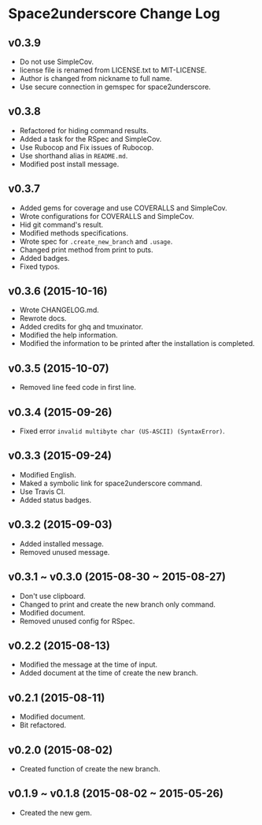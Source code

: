 # Space2underscore Change Log

## v0.3.9
- Do not use SimpleCov.
- license file is renamed from LICENSE.txt to MIT-LICENSE.
- Author is changed from nickname to full name.
- Use secure connection in gemspec for space2underscore.

## v0.3.8
- Refactored for hiding command results.
- Added a task for the RSpec and SimpleCov.
- Use Rubocop and Fix issues of Rubocop.
- Use shorthand alias in `README.md`.
- Modified post install message.

## v0.3.7
- Added gems for coverage and use COVERALLS and SimpleCov.
- Wrote configurations for COVERALLS and SimpleCov.
- Hid git command's result.
- Modified methods specifications.
- Wrote spec for `.create_new_branch` and `.usage`.
- Changed print method from print to puts.
- Added badges.
- Fixed typos.

## v0.3.6 (2015-10-16)
- Wrote CHANGELOG.md.
- Rewrote docs.
- Added credits for ghq and tmuxinator.
- Modified the help information.
- Modified the information to be printed after the installation is completed.

## v0.3.5 (2015-10-07)
- Removed line feed code in first line.

## v0.3.4 (2015-09-26)
- Fixed error `invalid multibyte char (US-ASCII) (SyntaxError)`.

## v0.3.3 (2015-09-24)
- Modified English.
- Maked a symbolic link for space2underscore command.
- Use Travis CI.
- Added status badges.

## v0.3.2 (2015-09-03)
- Added installed message.
- Removed unused message.

## v0.3.1 ~ v0.3.0 (2015-08-30 ~ 2015-08-27)
- Don't use clipboard.
- Changed to print and create the new branch only command.
- Modified document.
- Removed unused config for RSpec.

## v0.2.2 (2015-08-13)
- Modified the message at the time of input.
- Added document at the time of create the new branch.

## v0.2.1 (2015-08-11)
- Modified document.
- Bit refactored.

## v0.2.0 (2015-08-02)
- Created function of create the new branch.

## v0.1.9 ~ v0.1.8 (2015-08-02 ~ 2015-05-26)
- Created the new gem.
